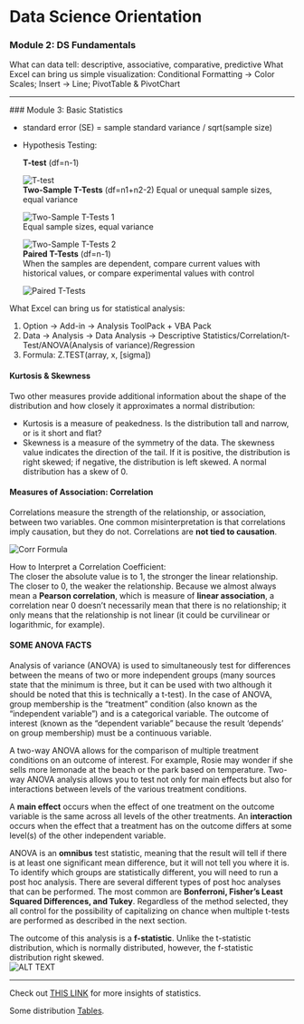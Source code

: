 # Data Science Orientation

### Module 2: DS Fundamentals
What can data tell: descriptive, associative, comparative, predictive
What Excel can bring us simple visualization: Conditional Formatting -> Color Scales; Insert -> Line; PivotTable & PivotChart

<hr/>
### Module 3: Basic Statistics

* standard error (SE) = sample standard variance / sqrt(sample size)
* Hypothesis Testing: <br/>

  **T-test** (df=n-1) 
  
  ![T-test](https://wikimedia.org/api/rest_v1/media/math/render/svg/1063f91f450e9fd0094a38f1856eb11bd201d232)<br/>
  **Two-Sample T-Tests** (df=n1+n2-2)
  Equal or unequal sample sizes, equal variance
  
  ![Two-Sample T-Tests 1](https://wikimedia.org/api/rest_v1/media/math/render/svg/faf70034d0a3a686080b98b32f64f2cc62a5dbad)<br/>
    Equal sample sizes, equal variance
    
  ![Two-Sample T-Tests 2](https://wikimedia.org/api/rest_v1/media/math/render/svg/cad0574bf2031d40d0194bfbe427567367aab4a8)<br/>
  **Paired T-Tests** (df=n-1)<br/>
    When the samples are dependent, compare current values with historical values, or compare experimental values with control
    
  ![Paired T-Tests](https://wikimedia.org/api/rest_v1/media/math/render/svg/18eb62b7eb006088cfff7c9cbc58b718cf8dbd51)<br/>

What Excel can bring us for statistical analysis:
  1. Option -> Add-in -> Analysis ToolPack + VBA Pack
  2. Data -> Analysis -> Data Analysis -> Descriptive Statistics/Correlation/t-Test/ANOVA(Analysis of variance)/Regression
  3. Formula: Z.TEST(array, x, [sigma])
  
#### Kurtosis & Skewness
Two other measures provide additional information about the shape of the distribution and how closely it approximates a normal distribution:
- Kurtosis is a measure of peakedness. Is the distribution tall and narrow, or is it short and flat?
- Skewness is a measure of the symmetry of the data. The skewness value indicates the direction of the tail. If it is positive, the distribution is right skewed; if negative, the distribution is left skewed. A normal distribution has a skew of 0.

#### Measures of Association: Correlation
Correlations measure the strength of the relationship, or association, between two variables. One common misinterpretation is that correlations imply causation, but they do not. Correlations are **not tied to causation**.

![Corr Formula](http://www.stat.yale.edu/Courses/1997-98/101/cor.gif)

How to Interpret a Correlation Coefficient: <br>
The closer the absolute value is to 1, the stronger the linear relationship. The closer to 0, the weaker the relationship. Because we almost always mean a **Pearson correlation**, which is measure of **linear association**, a correlation near 0 doesn’t necessarily mean that there is no relationship; it only means that the relationship is not linear (it could be curvilinear or logarithmic, for example).

  
#### SOME ANOVA FACTS
Analysis of variance (ANOVA) is used to simultaneously test for differences between the means of two or more independent groups (many sources state that the minimum is three, but it can be used with two although it should be noted that this is technically a t-test). In the case of ANOVA, group membership is the “treatment” condition (also known as the “independent variable”) and is a categorical variable. The outcome of interest (known as the “dependent variable” because the result ‘depends’ on group membership) must be a continuous variable.

A two-way ANOVA allows for the comparison of multiple treatment conditions on an outcome of interest. For example, Rosie may wonder if she sells more lemonade at the beach or the park based on temperature. Two-way ANOVA analysis allows you to test not only for main effects but also for interactions between levels of the various treatment conditions.

A **main effect** occurs when the effect of one treatment on the outcome variable is the same across all levels of the other treatments. An **interaction** occurs when the effect that a treatment has on the outcome differs at some level(s) of the other independent variable.

ANOVA is an **omnibus** test statistic, meaning that the result will tell if there is at least one significant mean difference, but it will not tell you where it is. To identify which groups are statistically different, you will need to run a post hoc analysis. There are several different types of post hoc analyses that can be performed. The most common are **Bonferroni, Fisher’s Least Squared Differences, and Tukey**. Regardless of the method selected, they all control for the possibility of capitalizing on chance when multiple t-tests are performed as described in the next section.

The outcome of this analysis is a **f-statistic**. Unlike the t-statistic distribution, which is normally distributed, however, the f-statistic distribution right skewed.<br/>
![ALT TEXT](http://www.statisticshowto.com/wp-content/uploads/2013/09/f-table.jpg)

<hr/>

Check out [THIS LINK](https://github.com/MicrosoftLearning/Data-Science-Orientation/raw/master/Data%20Science%20101%20Statistics%20Overview.pdf) for more insights of statistics.

Some distribution [Tables](http://documents.software.dell.com/Statistics/Textbook/Distribution-Tables).
